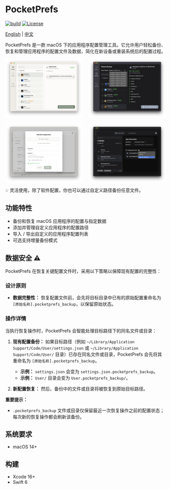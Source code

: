 # PocketPrefs

[![build](https://github.com/DawnLiExp/PocketPrefs/actions/workflows/cl.yml/badge.svg?branch=main)](https://github.com/DawnLiExp/PocketPrefs/actions/workflows/cl.yml)
[![License](https://img.shields.io/badge/License-MIT-blue)](https://opensource.org/licenses/MIT)

[English](../README.md) | [中文](README_zh.md)

PocketPrefs 是一款 macOS 下的应用程序配置管理工具。它允许用户轻松备份、恢复和管理应用程序的配置文件及数据，简化在新设备或重装系统后的配置过程。

<div style="display: flex; justify-content: space-between; gap: 20px; margin-bottom: 20px;">
  <img src="screenshot1.png" style="border: none; width: 48%;" />
  <img src="screenshot2.png" style="border: none; width: 48%;" />
</div>
<div style="display: flex; justify-content: space-between; gap: 20px;">
  <img src="screenshot3.png" style="border: none; width: 48%;" />
  <img src="screenshot4.png" style="border: none; width: 48%;" />
</div>

💡 灵活使用，除了软件配置，你也可以通过自定义路径备份任意文件。

## 功能特性

- 备份和恢复 macOS 应用程序的配置与指定数据
- 添加并管理自定义应用程序的配置路径
- 导入 / 导出自定义的应用程序配置列表
- 可选支持增量备份模式

## 数据安全 ⚠️

PocketPrefs 在恢复关键配置文件时，采用以下策略以保障现有配置的完整性：

### 设计原则

- **数据完整性：** 恢复配置文件前，会先将目标目录中已有的原始配置重命名为 `[原始名称].pocketprefs_backup`，以保留原始状态。

### 操作详情

当执行恢复操作时，PocketPrefs 会智能处理目标路径下的同名文件或目录：

1. **现有配置备份：** 如果目标路径（例如 `~/Library/Application Support/Code/User/settings.json` 或 `~/Library/Application Support/Code/User/` 目录）已存在同名文件或目录，PocketPrefs 会先将其重命名为 `[原始名称].pocketprefs_backup`。
   - **示例：** `settings.json` 会变为 `settings.json.pocketprefs_backup`。
   - **示例：** `User/` 目录会变为 `User.pocketprefs_backup/`。

2. **新配置恢复：** 然后，备份中的文件或目录将被恢复到原始目标路径。

**重要提示：**

- `.pocketprefs_backup` 文件或目录仅保留最近一次恢复操作之前的配置状态；每次新的恢复操作都会刷新该备份。

## 系统要求

- macOS 14+

## 构建

- Xcode 16+
- Swift 6
